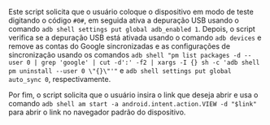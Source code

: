 Este script solicita que o usuário coloque o dispositivo em modo de teste digitando o código `#0#`, em seguida ativa a depuração USB usando o comando `adb shell settings put global adb_enabled 1`. Depois, o script verifica se a depuração USB está ativada usando o comando `adb devices` e remove as contas do Google sincronizadas e as configurações de sincronização usando os comandos `adb shell "pm list packages -d --user 0 | grep 'google' | cut -d':' -f2 | xargs -I {} sh -c 'adb shell pm uninstall --user 0 \"{}\"'"` e `adb shell settings put global auto_sync 0`, respectivamente.

Por fim, o script solicita que o usuário insira o link que deseja abrir e usa o comando `adb shell am start -a android.intent.action.VIEW -d "$link"` para abrir o link no navegador padrão do dispositivo.
